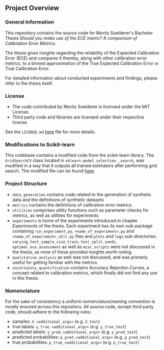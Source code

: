## Project Overview


### General Information
This repository contains the source code for Moritz Soelderer's Bachelor Thesis _Should you make use of the ECE metric?
A comparison of Calibration Error Metrics_.

The thesis gives insights regarding the reliability of the Expected Calibration Error (ECE) and compares it thereby,
along with other calibration error metrics, to a binned approximation of the True Expected Calibration Error or True Calibration Error.

For detailed information about conducted experiments and findings, please refer to the thesis itself.




### License
- The code contributed by Moritz Soelderer is licensed under the MIT License.
- Third party code and libraries are licensed under their respective license.

See the `LICENSE.md` [here](./LICENSE.md) file for more details.

### Modifications to Scikit-learn
This codebase contains a modified code from the scikit-learn library. 
The `GridSearchCV` class located in `sklearn.model_selection._search`, was modified in a way
that it outputs all trained estimators after performing grid search. The modified file can be found
[here](src/experiments/grid_search/_search_modified.py).

### Project Structure
- `data_generation` contains code related to the generation of synthetic data and the definitions of synthetic datasets
- `metrics` contains the definitions of calibration error metrics
- `utilities` comprises utility functions such as parameter checks for metrics, as well as utilities for experiments
- `experiments` is home of the experiments introduced in chapter _Experiments_ of the thesis. Each experiment has its own
sub-package containing `run_experiment.py`, `<name_of_experiment>.py` and `<name_of_experiment>_util.py` files and `plots` and 
`logs` sub-directories. `varying_test_sample_size_train_test_split_seeds`, `optimal_ece_assessment` 
as well as `misc_scripts` were not discussed in the thesis, as none of these provided insights worth noting.
- `qualitative_analysis` as well was not discussed, and was primarly useful for getting familiar with the metrics.
- `uncertainty_quantification` contains Accuracy Rejection Curves, a concept related to calibration metrics, which finally
did not find any use in this thesis.


### Nomenclature
For the sake of consistency a uniform nomenclature/naming convention is mostly ensured across this 
repository. All source code, except third party code, should adhere to the following rules:

- samples: `X_<additional_args>` (e.g. `X_test`)
- true labels: `y_true_<additional_args>` (e.g. `y_true_test`)
- predicted labels: `y_pred_<additional_args>` (e.g. `y_pred_test`)
- predicted probabilities: `p_pred_<additional_args>` (e.g. `p_pred_test`)
- true probabilities: `p_true_<additional_args>` (e.g. `p_true_test`)